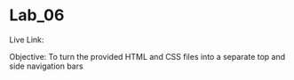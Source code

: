 # Lab_06
Live Link:

Objective: To turn the provided HTML and CSS files into a separate top and side navigation bars
